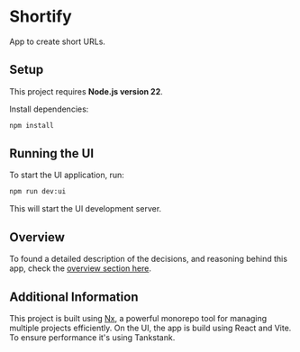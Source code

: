 # Shortify

App to create short URLs. 

## Setup

This project requires **Node.js version 22**.

Install dependencies:

```bash
npm install
```

## Running the UI

To start the UI application, run:

```bash
npm run dev:ui
```

This will start the UI development server.

## Overview

To found a detailed description of the decisions, and reasoning behind this app, check the [overview section here](docs/overview.md).

## Additional Information

This project is built using [Nx](https://nx.dev/), a powerful monorepo tool for managing multiple projects efficiently.
On the UI, the app is build using React and Vite. To ensure performance it's using Tankstank.
